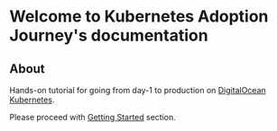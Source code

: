 # Welcome to Kubernetes Adoption Journey's documentation

## About

Hands-on tutorial for going from day-1 to production on [DigitalOcean Kubernetes](https://docs.digitalocean.com/products/kubernetes/).

Please proceed with [Getting Started](installing-required-tools.md) section.
